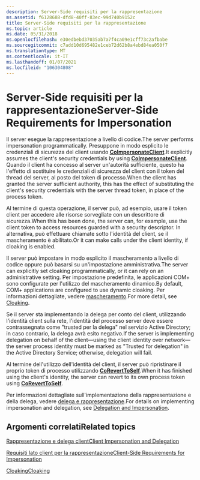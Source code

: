 ```yaml
---
description: Server-Side requisiti per la rappresentazione
ms.assetid: f6128688-dfd8-40ff-83ec-99d740b9152c
title: Server-Side requisiti per la rappresentazione
ms.topic: article
ms.date: 05/31/2018
ms.openlocfilehash: e30edbebd37035ab7a7f4ca09e1cff73c2afbabe
ms.sourcegitcommit: c7add10d695482e1ceb72d62b8a4ebd84ea050f7
ms.translationtype: MT
ms.contentlocale: it-IT
ms.lasthandoff: 01/07/2021
ms.locfileid: "106304808"
---
```

# <a name="server-side-requirements-for-impersonation"></a><span data-ttu-id="5de40-103">Server-Side requisiti per la rappresentazione</span><span class="sxs-lookup"><span data-stu-id="5de40-103">Server-Side Requirements for Impersonation</span></span>

<span data-ttu-id="5de40-104">Il server esegue la rappresentazione a livello di codice.</span><span class="sxs-lookup"><span data-stu-id="5de40-104">The server performs impersonation programmatically.</span></span> <span data-ttu-id="5de40-105">Presuppone in modo esplicito le credenziali di sicurezza del client usando [**CoImpersonateClient**](/windows/desktop/api/combaseapi/nf-combaseapi-coimpersonateclient).</span><span class="sxs-lookup"><span data-stu-id="5de40-105">It explicitly assumes the client's security credentials by using [**CoImpersonateClient**](/windows/desktop/api/combaseapi/nf-combaseapi-coimpersonateclient).</span></span> <span data-ttu-id="5de40-106">Quando il client ha concesso al server un'autorità sufficiente, questo ha l'effetto di sostituire le credenziali di sicurezza del client con il token del thread del server, al posto del token di processo.</span><span class="sxs-lookup"><span data-stu-id="5de40-106">When the client has granted the server sufficient authority, this has the effect of substituting the client's security credentials with the server thread token, in place of the process token.</span></span>

<span data-ttu-id="5de40-107">Al termine di questa operazione, il server può, ad esempio, usare il token client per accedere alle risorse sorvegliate con un descrittore di sicurezza.</span><span class="sxs-lookup"><span data-stu-id="5de40-107">When this has been done, the server can, for example, use the client token to access resources guarded with a security descriptor.</span></span> <span data-ttu-id="5de40-108">In alternativa, può effettuare chiamate sotto l'identità del client, se il mascheramento è abilitato.</span><span class="sxs-lookup"><span data-stu-id="5de40-108">Or it can make calls under the client identity, if cloaking is enabled.</span></span>

<span data-ttu-id="5de40-109">Il server può impostare in modo esplicito il mascheramento a livello di codice oppure può basarsi su un'impostazione amministrativa.</span><span class="sxs-lookup"><span data-stu-id="5de40-109">The server can explicitly set cloaking programmatically, or it can rely on an administrative setting.</span></span> <span data-ttu-id="5de40-110">Per impostazione predefinita, le applicazioni COM+ sono configurate per l'utilizzo del mascheramento dinamico.</span><span class="sxs-lookup"><span data-stu-id="5de40-110">By default, COM+ applications are configured to use dynamic cloaking.</span></span> <span data-ttu-id="5de40-111">Per informazioni dettagliate, vedere [mascheramento](cloaking.md).</span><span class="sxs-lookup"><span data-stu-id="5de40-111">For more detail, see [Cloaking](cloaking.md).</span></span>

<span data-ttu-id="5de40-112">Se il server sta implementando la delega per conto del client, utilizzando l'identità client sulla rete, l'identità del processo server deve essere contrassegnata come "trusted per la delega" nel servizio Active Directory; in caso contrario, la delega avrà esito negativo.</span><span class="sxs-lookup"><span data-stu-id="5de40-112">If the server is implementing delegation on behalf of the client—using the client identity over network—the server process identity must be marked as "Trusted for delegation" in the Active Directory Service; otherwise, delegation will fail.</span></span>

<span data-ttu-id="5de40-113">Al termine dell'utilizzo dell'identità del client, il server può ripristinare il proprio token di processo utilizzando [**CoRevertToSelf**](/windows/desktop/api/combaseapi/nf-combaseapi-coreverttoself).</span><span class="sxs-lookup"><span data-stu-id="5de40-113">When it has finished using the client's identity, the server can revert to its own process token using [**CoRevertToSelf**](/windows/desktop/api/combaseapi/nf-combaseapi-coreverttoself).</span></span>

<span data-ttu-id="5de40-114">Per informazioni dettagliate sull'implementazione della rappresentazione e della delega, vedere [delega e rappresentazione](/windows/desktop/com/delegation-and-impersonation).</span><span class="sxs-lookup"><span data-stu-id="5de40-114">For details on implementing impersonation and delegation, see [Delegation and Impersonation](/windows/desktop/com/delegation-and-impersonation).</span></span>

## <a name="related-topics"></a><span data-ttu-id="5de40-115">Argomenti correlati</span><span class="sxs-lookup"><span data-stu-id="5de40-115">Related topics</span></span>

<dl> <dt>

[<span data-ttu-id="5de40-116">Rappresentazione e delega client</span><span class="sxs-lookup"><span data-stu-id="5de40-116">Client Impersonation and Delegation</span></span>](client-impersonation-and-delegation.md)
</dt> <dt>

[<span data-ttu-id="5de40-117">Requisiti lato client per la rappresentazione</span><span class="sxs-lookup"><span data-stu-id="5de40-117">Client-Side Requirements for Impersonation</span></span>](client-side-requirements-for-impersonation.md)
</dt> <dt>

[<span data-ttu-id="5de40-118">Cloaking</span><span class="sxs-lookup"><span data-stu-id="5de40-118">Cloaking</span></span>](cloaking.md)
</dt> </dl>

 

 
